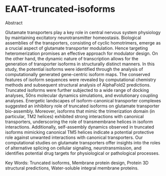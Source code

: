 # EAAT-truncated-isoforms

Abstract

Glutamate transporters play a key role in central nervous system physiology by maintaining excitatory neurotransmitter homeostasis. Biological assemblies of the transporters, consisting of cyclic homotrimers, emerge as a crucial aspect of glutamate transporter modulation. Hence targeting heteromerization promises an effective approach for modulator design. On the other hand, the dynamic nature of transcription allows for the generation of transporter isoforms in structurally distinct manners. In this study, the potential isoforms were identified through the analysis of computationally generated gene-centric isoform maps. The conserved features of isoform sequences were revealed by computational chemistry methods and subsequent structural analysis of AlphaFold2 predictions. Truncated isoforms were further subjected to a wide range of docking analyses, 50ns molecular dynamics simulations, and evolutionary coupling analyses. Energetic landscapes of isoform-canonical transporter complexes suggested an inhibitory role of truncated isoforms on glutamate transporter bio-assembly. Moreover, isoforms that mimic the trimerization domain (in particular, TM2 helices) exhibited strong interactions with canonical transporters, underscoring the role of transmembrane helices in isoform interactions. Additionally, self-assembly dynamics observed in truncated isoforms mimicking canonical TM5 helices indicate a potential protective role against unwanted interactions with canonical transporters. Our computational studies on glutamate transporters offer insights into the roles of alternative splicing on cellular signaling, neurotransmission, and identifies potential drug targets for physiological or pathological processes.

Key Words: Truncated isoforms, Membrane protein design, Protein 3D structural predictions, Water-soluble integral membrane proteins. 



